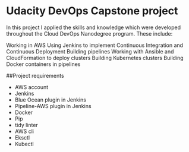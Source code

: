 Udacity DevOps Capstone project
=================================

In this project I applied the skills and knowledge which were developed throughout the Cloud DevOps Nanodegree program. These include:

Working in AWS
Using Jenkins to implement Continuous Integration and Continuous Deployment
Building pipelines
Working with Ansible and CloudFormation to deploy clusters
Building Kubernetes clusters
Building Docker containers in pipelines

##Project requirements
* AWS account
* Jenkins
* Blue Ocean plugin in Jenkins
* Pipeline-AWS plugin in Jenkins
* Docker
* Pip
* tidy linter
* AWS cli
* Eksctl
* Kubectl

